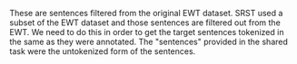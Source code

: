 These are sentences filtered from the original EWT dataset. SRST used a subset of the EWT dataset and those sentences are filtered out from the EWT. We need to do this in order to get the target sentences tokenized in the same as they were annotated. The "sentences" provided in the shared task were the untokenized form of the sentences.
